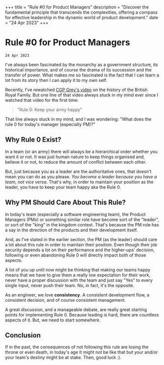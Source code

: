 +++
title = "Rule #0 for Product Managers"
description = "Discover the fundamental principle that transcends the complexities, offering a compass for effective leadership in the dynamic world of product development."
date = "24 Apr 2023"
+++

# Rule #0 for Product Managers
`24 Apr 2023`

I've always been fascinated by the monarchy as a government structure, its historical importance, and of course the drama of its succession and the transfer of power. What makes me so fascinated is the fact that I can learn a lot from its story then I can apply it to my own self.

Recently, I've rewatched [CGP Grey's video](https://youtu.be/jNgP6d9HraI?t=321) on the history of the British Royal Family. But one line of that video always stuck in my mind ever since I watched that video for the first time:

> "Rule 0: Keep your army happy"

That line always stuck in my mind, and I was wondering: "What does the rule 0 for today's manager (especially PM)?"

## Why Rule 0 Exist?

In a team (or an army) there will always be a hierarchical order whether you want it or not. It was just human nature to keep things organised and, believe it or not, to reduce the amount of conflict between each other.

But, just because you as a leader are the authoritative ones, that doesn't mean you can do as you please. _You become a leader because you have a team, not vice versa_. That's why, in order to maintain your position as the leader, you have to keep your team happy aka the Rule 0.

## Why PM Should Care About This Rule?

In today's team (especially a software engineering team), the Product Managers (PMs) or something similar role have become sort of the "leader", or sort of the "king" in the kingdom context. That's because the PM role has a say in the direction of the products and their development itself.

And, as I've stated in the earlier section, the PM (as the leader) should care a lot about this rule in order to maintain their position. Even though their job security depends a lot on their performance and the higher-ups' decision, following or even abandoning Rule 0 will directly impact both of those aspects.

A lot of you up until now might be thinking that making our teams happy means that we have to give them a really low expectation for their work, never have a proper discussion with the team and just say "Yes" to every single input, never push their team. No, in fact, it's the opposite.

As an engineer, we love **consistency**. A consistent development flow, a consistent decision, and of course consistent management.

A great discussion, and a manageable debate, are really great starting points for implementing Rule 0. Because leading is hard, there are countless aspects of it. But, we need to start somewhere.

## Conclusion

If in the past, the consequences of not following this rule are losing the throne or even death, in today's age it might not be like that but your and/or your team's destiny might be at stake. Then, good luck :).
